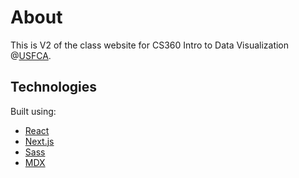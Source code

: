# About
This is V2 of the class website for CS360 Intro to Data Visualization @[USFCA](https://www.usfca.edu).

## Technologies
Built using:
* [React](https://reactjs.org)
* [Next.js](https://nextjs.org)
* [Sass](https://sass-lang.com)
* [MDX](https://mdxjs.com)